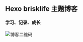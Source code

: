 ## Hexo brisklife 主题博客

#### 学习、记录、成长

![博客二维码](http://oet93w0rc.bkt.clouddn.com/image/github/blog_QRCode.png?imageMogr2/thumbnail/300x300/interlace/1|roundPic/radius/30)